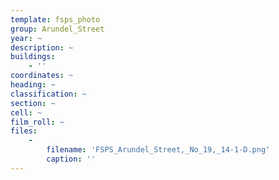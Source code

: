 ```yaml
---
template: fsps_photo
group: Arundel_Street
year: ~
description: ~
buildings:
    - ''
coordinates: ~
heading: ~
classification: ~
section: ~
cell: ~
film_roll: ~
files:
    -
        filename: 'FSPS_Arundel_Street,_No_19,_14-1-D.png'
        caption: ''
---
```

